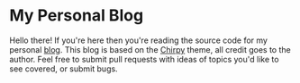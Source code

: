 # My Personal Blog

Hello there! If you're here then you're reading the source code for my personal [blog](www.isaaccasanova.com).
This blog is based on the [Chirpy](cotes2020/jekyll-theme-chirpy) theme, all credit goes to the author.
Feel free to submit pull requests with ideas of topics you'd like to see covered, or submit bugs.
